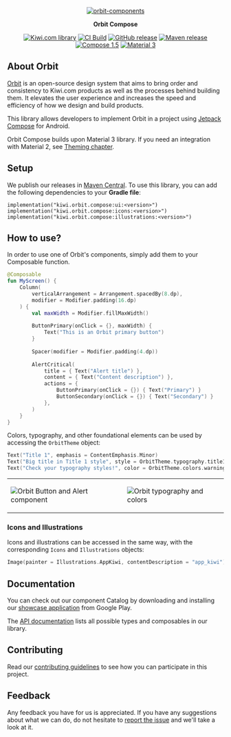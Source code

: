 <div align="center">

<a href="https://orbit.kiwi" target="_blank">  
    <img alt="orbit-components" src="https://images.kiwi.com/common/orbit-logo-full.png" srcset="https://images.kiwi.com/common/orbit-logo-full@2x.png 2x" />  
  </a>

**Orbit Compose**

[![Kiwi.com library](https://img.shields.io/badge/Kiwi.com-library-00A991)](https://code.kiwi.com)
[![CI Build](https://img.shields.io/github/actions/workflow/status/kiwicom/orbit-compose/build.yml?branch=main)](https://github.com/kiwicom/orbit-compose/actions/workflows/build.yml)
[![GitHub release](https://img.shields.io/github/v/release/kiwicom/orbit-compose)](https://github.com/kiwicom/orbit-compose/releases)
[![Maven release](https://img.shields.io/maven-metadata/v?metadataUrl=https%3A%2F%2Frepo1.maven.org%2Fmaven2%2Fkiwi%2Forbit%2Fcompose%2Fui%2Fmaven-metadata.xml)](https://search.maven.org/search?q=g:kiwi.orbit.compose)
[![Compose 1.5](https://img.shields.io/badge/Compose-1.5-%232ec781)](https://developer.android.com/jetpack/androidx/releases/compose-kotlin)
[![Material 3](https://img.shields.io/badge/Material-3-%230c57d0)](https://developer.android.com/jetpack/androidx/releases/compose-material3)

</div>

## About Orbit

[Orbit](https://orbit.kiwi) is an open-source design system that aims to bring order and consistency to
Kiwi.com products as well as the processes behind building them. It elevates the user experience and increases
the speed and efficiency of how we design and build products.

This library allows developers to implement Orbit in a project
using [Jetpack Compose](https://developer.android.com/jetpack/compose) for Android.

Orbit Compose builds upon Material 3 library. If you need an integration with Material 2, see
[Theming chapter](https://github.com/kiwicom/orbit-compose/blob/main/docs/02-foundation/04-color/theming.mdx).

## Setup

We publish our releases in [Maven Central](https://search.maven.org/search?q=g:kiwi.orbit.compose). To use
this library, you can add the following dependencies to your **Gradle file**:

```
implementation("kiwi.orbit.compose:ui:<version>")
implementation("kiwi.orbit.compose:icons:<version>")
implementation("kiwi.orbit.compose:illustrations:<version>")
```

## How to use?

In order to use one of Orbit's components, simply add them to your Composable function.

```kotlin
@Composable
fun MyScreen() {
    Column(
        verticalArrangement = Arrangement.spacedBy(8.dp),
        modifier = Modifier.padding(16.dp)
    ) {
        val maxWidth = Modifier.fillMaxWidth()
      
        ButtonPrimary(onClick = {}, maxWidth) {
            Text("This is an Orbit primary button")
        }
  
        Spacer(modifier = Modifier.padding(4.dp))
  
        AlertCritical(
            title = { Text("Alert title") },
            content = { Text("Content description") },
            actions = {
                ButtonPrimary(onClick = {}) { Text("Primary") }
                ButtonSecondary(onClick = {}) { Text("Secondary") }
            },
        )
    }
}
```

Colors, typography, and other foundational elements can be used by accessing the `OrbitTheme` object:

```kotlin
Text("Title 1", emphasis = ContentEmphasis.Minor)
Text("Big title in Title 1 style", style = OrbitTheme.typography.title1)
Text("Check your typography styles!", color = OrbitTheme.colors.warning.normal)
```

<table>
<tr>
<td>

![Orbit Button and Alert component](./docs/readme/button_and_alert.png)

<td>

![Orbit typography and colors](./docs/readme/styled_text.png)

</table>

### Icons and Illustrations

Icons and illustrations can be accessed in the same way, with the corresponding `Icons` and `Illustrations`
objects:

```kotlin
Image(painter = Illustrations.AppKiwi, contentDescription = "app_kiwi")
```

## Documentation

You can check out our component Catalog by downloading and installing
our [showcase application](https://play.google.com/store/apps/details?id=kiwi.orbit.compose.catalog) from Google
Play.

The [API documentation](https://kiwicom.github.io/orbit-compose/) lists
all possible types and composables in our library.

## Contributing

Read our [contributing guidelines](./contributing.md) to see how you can participate in this project.

## Feedback

Any feedback you have for us is appreciated. If you have any suggestions about what we can do, do not hesitate
to [report the issue](https://github.com/kiwicom/orbit-compose/issues) and we'll take a look at it.
